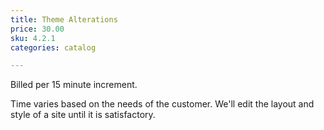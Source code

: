 ```yaml
---
title: Theme Alterations
price: 30.00
sku: 4.2.1
categories: catalog

---
```


Billed per 15 minute increment.

Time varies based on the needs of the customer. We'll edit the layout and style of a site until it is satisfactory.